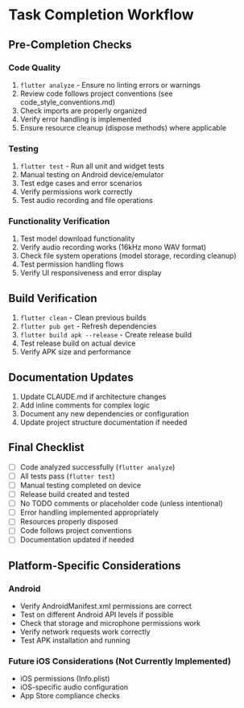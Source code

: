 # Task Completion Workflow

## Pre-Completion Checks

### Code Quality
1. `flutter analyze` - Ensure no linting errors or warnings
2. Review code follows project conventions (see code_style_conventions.md)
3. Check imports are properly organized
4. Verify error handling is implemented
5. Ensure resource cleanup (dispose methods) where applicable

### Testing
1. `flutter test` - Run all unit and widget tests
2. Manual testing on Android device/emulator
3. Test edge cases and error scenarios
4. Verify permissions work correctly
5. Test audio recording and file operations

### Functionality Verification
1. Test model download functionality
2. Verify audio recording works (16kHz mono WAV format)
3. Check file system operations (model storage, recording cleanup)
4. Test permission handling flows
5. Verify UI responsiveness and error display

## Build Verification
1. `flutter clean` - Clean previous builds
2. `flutter pub get` - Refresh dependencies
3. `flutter build apk --release` - Create release build
4. Test release build on actual device
5. Verify APK size and performance

## Documentation Updates
1. Update CLAUDE.md if architecture changes
2. Add inline comments for complex logic
3. Document any new dependencies or configuration
4. Update project structure documentation if needed

## Final Checklist
- [ ] Code analyzed successfully (`flutter analyze`)
- [ ] All tests pass (`flutter test`)
- [ ] Manual testing completed on device
- [ ] Release build created and tested
- [ ] No TODO comments or placeholder code (unless intentional)
- [ ] Error handling implemented appropriately
- [ ] Resources properly disposed
- [ ] Code follows project conventions
- [ ] Documentation updated if needed

## Platform-Specific Considerations

### Android
- Verify AndroidManifest.xml permissions are correct
- Test on different Android API levels if possible
- Check that storage and microphone permissions work
- Verify network requests work correctly
- Test APK installation and running

### Future iOS Considerations (Not Currently Implemented)
- iOS permissions (Info.plist)
- iOS-specific audio configuration
- App Store compliance checks
